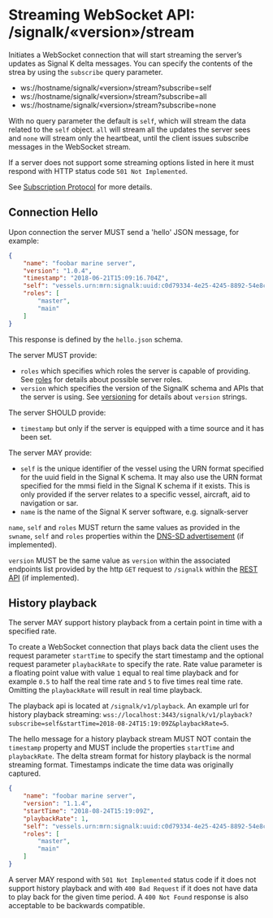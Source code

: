 # Streaming WebSocket API: /signalk/«version»/stream

Initiates a WebSocket connection that will start streaming the server’s updates as Signal K delta messages. You can
specify the contents of the strea by using the `subscribe` query parameter.

- ws://hostname/signalk/«version»/stream?subscribe=self
- ws://hostname/signalk/«version»/stream?subscribe=all
- ws://hostname/signalk/«version»/stream?subscribe=none

With no query parameter the default is `self`, which will stream the data related to the `self` object. `all` will
stream all the updates the server sees and `none` will stream only the heartbeat, until the client issues subscribe
messages in the WebSocket stream.

If a server does not support some streaming options listed in here it must respond with HTTP status code `501 Not
Implemented`.

See [Subscription Protocol](subscription_protocol.md) for more details.

## Connection Hello

Upon connection the server MUST send a 'hello' JSON message, for example:

[>]: # (mdpInsert ```json cat ../samples/hello/docs-hello.json)
```json
{
    "name": "foobar marine server",
    "version": "1.0.4",
    "timestamp": "2018-06-21T15:09:16.704Z",
    "self": "vessels.urn:mrn:signalk:uuid:c0d79334-4e25-4245-8892-54e8ccc8021d",
    "roles": [
        "master",
        "main"
    ]
}
```
[<]: #
This response is defined by the `hello.json` schema.

The server MUST provide:
- `roles` which specifies which roles the server is capable of providing. See [roles](connection.md#roles) for details about possible server roles.
- `version` which specifies the version of the SignalK schema and APIs that the server is using. See [versioning](versioning.md) for details about `version` strings.

The server SHOULD provide:
- `timestamp` but only if the server is equipped with a time source and it has been set.

The server MAY provide:
- `self` is the unique identifier of the vessel using the URN format specified for the uuid field in the Signal K schema. It may also use the URN format specified for the mmsi field in the Signal K schema if it exists. This is only provided if the server relates to a specific vessel, aircraft, aid to navigation or sar.
- `name` is the name of the Signal K server software, e.g. signalk-server

`name`, `self` and `roles` MUST return the same values as provided in the `swname`, `self` and `roles` properties within the [DNS-SD advertisement](connection.md) (if implemented).

`version` MUST be the same value as `version` within the associated endpoints list provided by the http `GET` request to `/signalk` within the [REST API](rest_api.md) (if implemented).

## History playback

The server MAY support history playback from a certain point in time with a specified rate.

To create a WebSocket connection that plays back data the client uses the request parameter `startTime` to specify the start timestamp and the optional request parameter `playbackRate` to specify the rate. Rate value parameter is a floating point value with value `1` equal to real time playback and for example `0.5` to half the real time rate and `5` to five times real time rate. Omitting the `playbackRate` will result in real time playback.

The playback api is located at `/signalk/v1/playback`. An example url for history playback streaming: `wss://localhost:3443/signalk/v1/playback?subscribe=self&startTime=2018-08-24T15:19:09Z&playbackRate=5`.

The hello message for a history playback stream MUST NOT contain the `timestamp` property and MUST include the properties `startTime` and `playbackRate`. The delta stream format for history playback is the normal streaming format. Timestamps indicate the time data was originally captured.

[>]: # (mdpInsert ```json cat ../samples/hello/docs-hello-history.json)
```json
{
    "name": "foobar marine server",
    "version": "1.1.4",
    "startTime": "2018-08-24T15:19:09Z",
    "playbackRate": 1,
    "self": "vessels.urn:mrn:signalk:uuid:c0d79334-4e25-4245-8892-54e8ccc8021d",
    "roles": [
        "master",
        "main"
    ]
}
```
[<]: #

A server MAY respond with `501 Not Implemented` status code if it does not support history playback and with `400 Bad Request` if it does not have data to play back for the given time period. A `400 Not Found` response is also acceptable to be backwards compatible.

